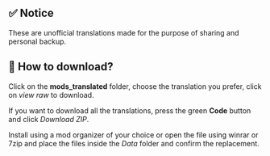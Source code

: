 ## ✅ Notice
These are unofficial translations made for the purpose of sharing and personal backup.
## 💽 How to download?
Click on the **mods_translated** folder, choose the translation you prefer, click on _view raw_ to download.

If you want to download all the translations, press the green **Code** button and click *Download ZIP*.

Install using a mod organizer of your choice or open the file using winrar or 7zip and place the files inside the _Data_ folder and confirm the replacement.
